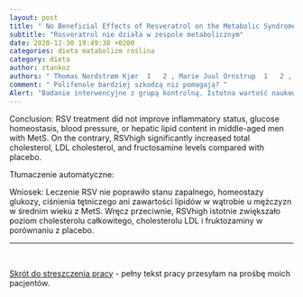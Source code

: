 ```yaml
---
layout: post
title: " No Beneficial Effects of Resveratrol on the Metabolic Syndrome: A Randomized Placebo-Controlled Clinical Trial "
subtitle: "Rosveratrol nie działa w zespole metabolicznym"
date: 2020-12-30 19:49:38 +0200
categories: dieta matabolizm roślina
category: dieta
author: ztankoz
authors: " Thomas Nordstrøm Kjær  1   2 , Marie Juul Ornstrup  1   2 , Morten Møller Poulsen  1   2 , Hans Stødkilde-Jørgensen  2   3 , Niels Jessen  4 , Jens Otto Lunde Jørgensen  1   2 , Bjørn Richelsen  1   2 , Steen Bønløkke Pedersen  1   2"
comment: " Polifenole bardziej szkodzą niz pomagają? "
Alert: "Badanie interwencyjne z grupą kontrolną. Istotna wartość naukowa wyników"
---
```


Conclusion: RSV treatment did not improve inflammatory status, glucose homeostasis, blood pressure, or hepatic lipid content in middle-aged men with MetS. On the contrary, RSVhigh significantly increased total cholesterol, LDL cholesterol, and fructosamine levels compared with placebo.

Tłumaczenie automatyczne:

Wniosek: Leczenie RSV nie poprawiło stanu zapalnego, homeostazy glukozy, ciśnienia tętniczego ani zawartości lipidów w wątrobie u mężczyzn w średnim wieku z MetS. Wręcz przeciwnie, RSVhigh istotnie zwiększało poziom cholesterolu całkowitego, cholesterolu LDL i fruktozaminy w porównaniu z placebo.

<hr>
<br>

[Skrót do streszczenia pracy](https://pubmed.ncbi.nlm.nih.gov/28182820/) - pełny tekst pracy przesyłam na prośbę moich pacjentów.
